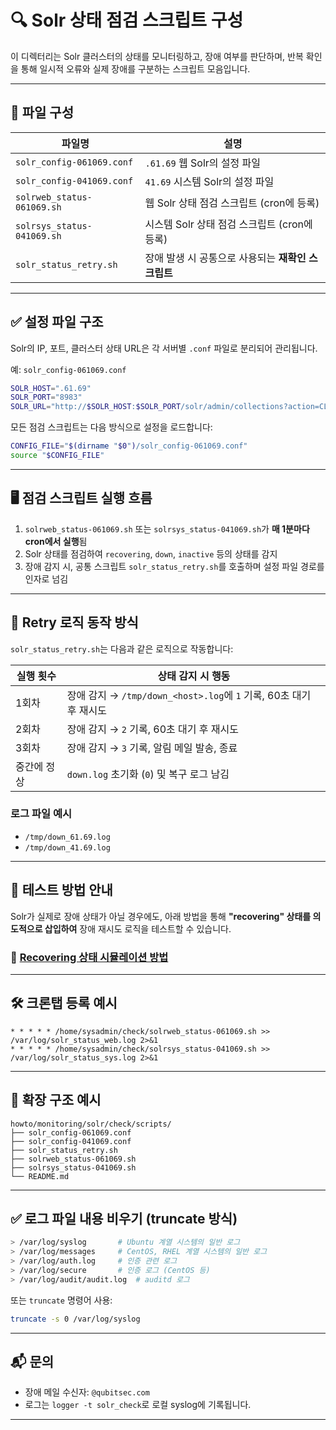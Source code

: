 # 🔍 Solr 상태 점검 스크립트 구성

이 디렉터리는 Solr 클러스터의 상태를 모니터링하고, 장애 여부를 판단하며, 반복 확인을 통해 일시적 오류와 실제 장애를 구분하는 스크립트 모음입니다.

---

## 📂 파일 구성

| 파일명                          | 설명                                                                 |
|--------------------------------|----------------------------------------------------------------------|
| `solr_config-061069.conf`      | `.61.69` 웹 Solr의 설정 파일                                  |
| `solr_config-041069.conf`      | `41.69` 시스템 Solr의 설정 파일                              |
| `solrweb_status-061069.sh`     | 웹 Solr 상태 점검 스크립트 (cron에 등록)                             |
| `solrsys_status-041069.sh`     | 시스템 Solr 상태 점검 스크립트 (cron에 등록)                         |
| `solr_status_retry.sh`         | 장애 발생 시 공통으로 사용되는 **재확인 스크립트**                   |

---

## ✅ 설정 파일 구조

Solr의 IP, 포트, 클러스터 상태 URL은 각 서버별 `.conf` 파일로 분리되어 관리됩니다.

예: `solr_config-061069.conf`

```bash
SOLR_HOST=".61.69"
SOLR_PORT="8983"
SOLR_URL="http://$SOLR_HOST:$SOLR_PORT/solr/admin/collections?action=CLUSTERSTATUS"
````

모든 점검 스크립트는 다음 방식으로 설정을 로드합니다:

```bash
CONFIG_FILE="$(dirname "$0")/solr_config-061069.conf"
source "$CONFIG_FILE"
```

---

## 🖥️ 점검 스크립트 실행 흐름

1. `solrweb_status-061069.sh` 또는 `solrsys_status-041069.sh`가 **매 1분마다 cron에서 실행**됨
2. Solr 상태를 점검하여 `recovering`, `down`, `inactive` 등의 상태를 감지
3. 장애 감지 시, 공통 스크립트 `solr_status_retry.sh`를 호출하며 설정 파일 경로를 인자로 넘김

---

## 🔁 Retry 로직 동작 방식

`solr_status_retry.sh`는 다음과 같은 로직으로 작동합니다:

| 실행 횟수  | 상태 감지 시 행동                                           |
| ------ | ---------------------------------------------------- |
| 1회차    | 장애 감지 → `/tmp/down_<host>.log`에 `1` 기록, 60초 대기 후 재시도 |
| 2회차    | 장애 감지 → `2` 기록, 60초 대기 후 재시도                         |
| 3회차    | 장애 감지 → `3` 기록, 알림 메일 발송, 종료                         |
| 중간에 정상 | `down.log` 초기화 (`0`) 및 복구 로그 남김                      |

### 로그 파일 예시

* `/tmp/down_61.69.log`
* `/tmp/down_41.69.log`

---

## 🧪 테스트 방법 안내

Solr가 실제로 장애 상태가 아닐 경우에도, 아래 방법을 통해 **"recovering" 상태를 의도적으로 삽입하여** 장애 재시도 로직을 테스트할 수 있습니다.

### 📄 [Recovering 상태 시뮬레이션 방법](./howtotest.md)

---

## 🛠️ 크론탭 등록 예시

```cron
* * * * * /home/sysadmin/check/solrweb_status-061069.sh >> /var/log/solr_status_web.log 2>&1
* * * * * /home/sysadmin/check/solrsys_status-041069.sh >> /var/log/solr_status_sys.log 2>&1
```

---

## 🧩 확장 구조 예시

```
howto/monitoring/solr/check/scripts/
├── solr_config-061069.conf
├── solr_config-041069.conf
├── solr_status_retry.sh
├── solrweb_status-061069.sh
├── solrsys_status-041069.sh
└── README.md
```

---

## ✅ 로그 파일 내용 비우기 (truncate 방식)

```bash
> /var/log/syslog       # Ubuntu 계열 시스템의 일반 로그
> /var/log/messages     # CentOS, RHEL 계열 시스템의 일반 로그
> /var/log/auth.log     # 인증 관련 로그
> /var/log/secure       # 인증 로그 (CentOS 등)
> /var/log/audit/audit.log  # auditd 로그
```

또는 `truncate` 명령어 사용:

```bash
truncate -s 0 /var/log/syslog
```

---

## 📬 문의

* 장애 메일 수신자: `@qubitsec.com`
* 로그는 `logger -t solr_check`로 로컬 syslog에 기록됩니다.

---
